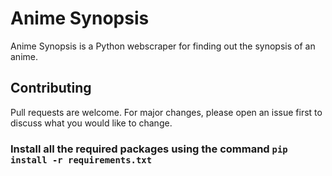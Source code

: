 # Anime Synopsis

Anime Synopsis is a Python webscraper for finding out the synopsis of an anime.

## Contributing
Pull requests are welcome. For major changes, please open an issue first to discuss what you would like to change.

### Install all the required packages using the command `pip install -r requirements.txt`
